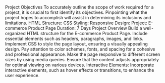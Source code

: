 Project Objectives
To accurately outline the scope of work required for a project, it is crucial to first identify its
objectives. Pinpointing what the project hopes to accomplish will assist in determining its
inclusions and limitations.
HTML Structure:
CSS Styling:
Responsive Design:
Project: E-commerce Product Page Duration: 7 Days
Project Overview
Build a well-organized HTML structure for the E-commerce Product Page.
Include essential elements such as headers, paragraphs, images, and links.
Implement CSS to style the page layout, ensuring a visually appealing design.
Pay attention to color schemes, fonts, and spacing for a cohesive and professional
appearance.
Make the page responsive to different screen sizes by using media queries.
Ensure that the content adjusts appropriately for optimal viewing on various devices.
Interactive Elements:
Incorporate interactive elements, such as hover effects or transitions, to enhance the user
experience.
